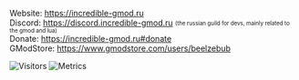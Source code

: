 Website: https://incredible-gmod.ru  
Discord: https://discord.incredible-gmod.ru <sub><sup>(the russian guild for devs, mainly related to the gmod and lua)</sup></sub>  
Donate: https://incredible-gmod.ru#donate  
GModStore: https://www.gmodstore.com/users/beelzebub  
  
<img alt="Visitors" src="https://visitor-badge.laobi.icu/badge?page_id=Be1zebub"/>  
<img alt="Metrics" src="https://metrics.lecoq.io/Be1zebub?template=classic&config.timezone=Asia%2FKrasnoyarsk"/>

